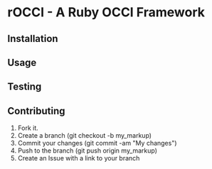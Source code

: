 rOCCI - A Ruby OCCI Framework
=============================

Installation
------------

Usage
-----

Testing
-------

Contributing
------------

1. Fork it.
2. Create a branch (git checkout -b my_markup)
3. Commit your changes (git commit -am "My changes")
4. Push to the branch (git push origin my_markup)
5. Create an Issue with a link to your branch